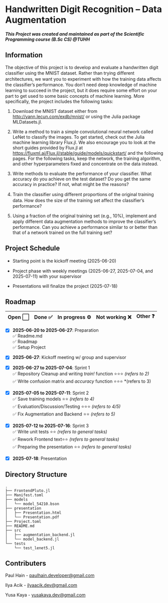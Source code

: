 # Handwritten Digit Recognition – Data Augmentation

***This Project was created and maintained as part of the Scientific Programming course (B.Sc CS) @TUHH***



## Information

The objective of this project is to develop and evaluate a handwritten digit classifier using the MNIST dataset. Rather than trying diﬀerent architectures, we want you to experiment with how the training data aﬀects the classifier’s performance. You don’t need deep knowledge of machine learning to succeed in the project, but it does require some eﬀort on your part to get used to some basic concepts of machine learning. More specifically, the project includes the following tasks:

1. Download the MNIST dataset either from http://yann.lecun.com/exdb/mnist/ or using the Julia package MLDatasets.jl.

2. Write a method to train a simple convolutional neural network called LeNet to classify the images. To get started, check out the Julia machine learning library Flux.jl. We also encourage you to look at the short guides provided by Flux.jl at https://fluxml.ai/Flux.jl/stable/guide/models/quickstart/ and the following pages. For the following tasks, keep the network, the training algorithm, and other hyperparameters fixed and concentrate on the data instead.

3. Write methods to evaluate the performance of your classifier. What accuracy do you achieve on the test dataset? Do you get the same accuracy in practice? If not, what might be the reasons?

4. Train the classifier using diﬀerent proportions of the original training data. How does the size of the training set aﬀect the classifier’s performance?

5. Using a fraction of the original training set (e.g., 10%), implement and apply diﬀerent data augmentation methods to improve the classifier’s performance. Can you achieve a performance similar to or better than that of a network trained on the full training set?



## Project Schedule

- Starting point is the kickoﬀ meeting (2025-06-20)

- Project phase with weekly meetings (2025-06-27, 2025-07-04, and 2025-07-11) with your supervisor

- Presentations will finalize the project (2025-07-18)



## Roadmap

| Open ⬜ | Done ✅ | In progress ⚙️ | Not working ❌ | Other ❓ |
| ------ | ------ | ------------- | ------------- | ------- |

- [x] **2025-06-20 to 2025-06-27**: Preparation  
    ✅ Readme.md  
    ✅ Roadmap  
    ✅ Setup Project
- [x] **2025-06-27**: Kickoff meeting w/ group and supervisor
- [x] **2025-06-27 to 2025-07-04**: Sprint 1  
    ✅ Repository Cleanup and writing *train!* function ⭐⭐⭐ *(refers to 2)*  
    ✅ Write confusion matrix and *accuracy* function ⭐⭐⭐ *(refers to 3)
- [x] **2025-07-05 to 2025-07-11**: Sprint 2  
    ✅ Save training models ⭐⭐ *(refers to 4)*  
    ✅ Evaluation/Discussion/Testing ⭐⭐⭐ *(refers to 4/5)*  
    ✅ Fix Augmentation and Backend ⭐⭐ *(refers to 5)*

- [x] **2025-07-12 to 2025-07-16**: Sprint 3  
    ✅ Write unit tests ⭐⭐ *(refers to general tasks)*  
    ✅ Rework Frontend text⭐⭐ *(refers to general tasks)*  
    ✅ Preparing the presentation ⭐⭐ *(refers to general tasks)*


- [x] **2025-07-18**: Presentation



## Directory Structure

```
.
├── FrontendPluto.jl
├── Manifest.toml
├── models
│   └── model_54210.bson
├── presentation
│   ├── Presentation.html
│   └── Presentation.pdf
├── Project.toml
├── README.md
├── src
│   ├── augmentation_backend.jl
│   └── model_backend.jl
└── tests
    └── test_lenet5.jl
```


## Contributers

Paul Hain - paulhain.developer@gmail.com

Ilya Acik - ilyaacik.dev@gmail.com

Yusa Kaya - yusakaya.dev@gmail.com


